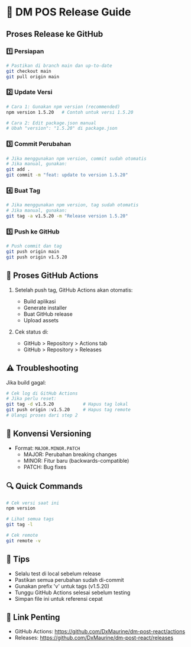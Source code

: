 # 🚀 DM POS Release Guide

## Proses Release ke GitHub

### 1️⃣ Persiapan
```bash
# Pastikan di branch main dan up-to-date
git checkout main
git pull origin main
```

### 2️⃣ Update Versi
```bash
# Cara 1: Gunakan npm version (recommended)
npm version 1.5.20   # Contoh untuk versi 1.5.20

# Cara 2: Edit package.json manual
# Ubah "version": "1.5.20" di package.json
```

### 3️⃣ Commit Perubahan
```bash
# Jika menggunakan npm version, commit sudah otomatis
# Jika manual, gunakan:
git add .
git commit -m "feat: update to version 1.5.20"
```

### 4️⃣ Buat Tag
```bash
# Jika menggunakan npm version, tag sudah otomatis
# Jika manual, gunakan:
git tag -a v1.5.20 -m "Release version 1.5.20"
```

### 5️⃣ Push ke GitHub
```bash
# Push commit dan tag
git push origin main
git push origin v1.5.20
```

## 🔄 Proses GitHub Actions

1. Setelah push tag, GitHub Actions akan otomatis:
   - Build aplikasi
   - Generate installer
   - Buat GitHub release
   - Upload assets

2. Cek status di:
   - GitHub > Repository > Actions tab
   - GitHub > Repository > Releases

## ⚠️ Troubleshooting

Jika build gagal:
```bash
# Cek log di GitHub Actions
# Jika perlu reset:
git tag -d v1.5.20           # Hapus tag lokal
git push origin :v1.5.20     # Hapus tag remote
# Ulangi proses dari step 2
```

## 📝 Konvensi Versioning

- Format: `MAJOR.MINOR.PATCH`
  - MAJOR: Perubahan breaking changes
  - MINOR: Fitur baru (backwards-compatible)
  - PATCH: Bug fixes

## 🔍 Quick Commands

```bash
# Cek versi saat ini
npm version

# Lihat semua tags
git tag -l

# Cek remote
git remote -v
```

## 🎯 Tips
- Selalu test di local sebelum release
- Pastikan semua perubahan sudah di-commit
- Gunakan prefix 'v' untuk tags (v1.5.20)
- Tunggu GitHub Actions selesai sebelum testing
- Simpan file ini untuk referensi cepat

## 📱 Link Penting
- GitHub Actions: https://github.com/DxMaurine/dm-post-react/actions
- Releases: https://github.com/DxMaurine/dm-post-react/releases

